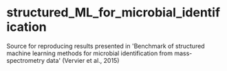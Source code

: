 # structured_ML_for_microbial_identification
Source for reproducing results presented in 'Benchmark of structured machine learning methods for microbial identification from mass-spectrometry data' (Vervier et al., 2015)
